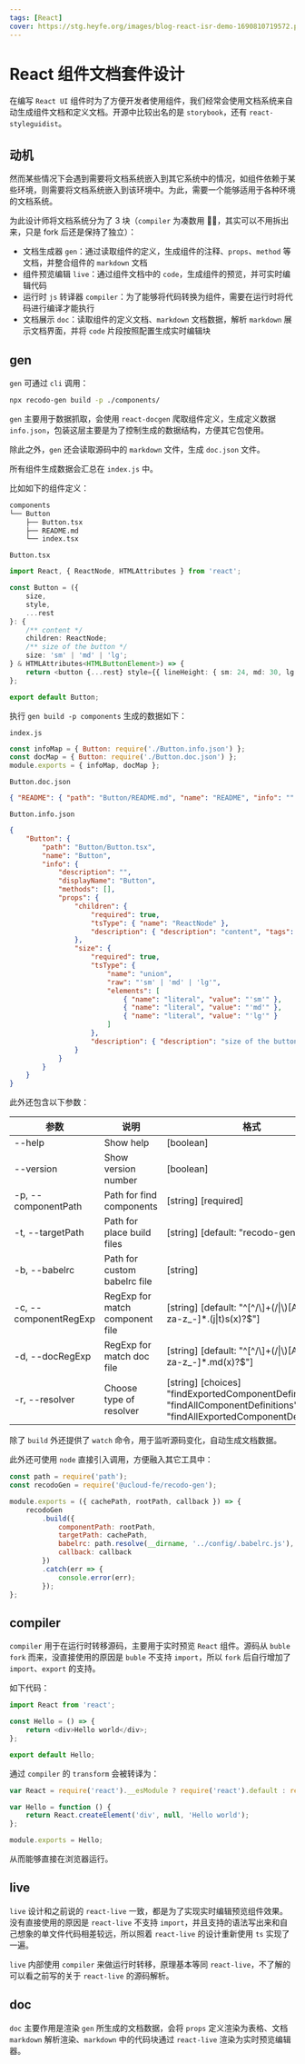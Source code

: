 ```yaml
---
tags: [React]
cover: https://stg.heyfe.org/images/blog-react-isr-demo-1690810719572.png
---
```


# React 组件文档套件设计

在编写 `React UI` 组件时为了方便开发者使用组件，我们经常会使用文档系统来自动生成组件文档和定义文档。开源中比较出名的是 `storybook`，还有 `react-styleguidist`。

## 动机

然而某些情况下会遇到需要将文档系统嵌入到其它系统中的情况，如组件依赖于某些环境，则需要将文档系统嵌入到该环境中。为此，需要一个能够适用于各种环境的文档系统。

为此设计师将文档系统分为了 3 块（`compiler` 为凑数用 🤦‍♂️，其实可以不用拆出来，只是 fork 后还是保持了独立）：

-   文档生成器 `gen`：通过读取组件的定义，生成组件的注释、`props`、`method` 等文档，并整合组件的 `markdown` 文档
-   组件预览编辑 `live`：通过组件文档中的 `code`，生成组件的预览，并可实时编辑代码
-   运行时 `js` 转译器 `compiler`：为了能够将代码转换为组件，需要在运行时将代码进行编译才能执行
-   文档展示 `doc`：读取组件的定义文档、`markdown` 文档数据，解析 `markdown` 展示文档界面，并将 `code` 片段按照配置生成实时编辑块

## gen

`gen` 可通过 `cli` 调用：

```sh
npx recodo-gen build -p ./components/
```

`gen` 主要用于数据抓取，会使用 `react-docgen` 爬取组件定义，生成定义数据 `info.json`，包装这层主要是为了控制生成的数据结构，方便其它包使用。

除此之外，`gen` 还会读取源码中的 `markdown` 文件，生成 `doc.json` 文件。

所有组件生成数据会汇总在 `index.js` 中。

比如如下的组件定义：

```sh
components
└── Button
    ├── Button.tsx
    ├── README.md
    └── index.tsx
```

`Button.tsx`

```ts
import React, { ReactNode, HTMLAttributes } from 'react';

const Button = ({
    size,
    style,
    ...rest
}: {
    /** content */
    children: ReactNode;
    /** size of the button */
    size: 'sm' | 'md' | 'lg';
} & HTMLAttributes<HTMLButtonElement>) => {
    return <button {...rest} style={{ lineHeight: { sm: 24, md: 30, lg: 36 }[size] + 'px', ...style }} />;
};

export default Button;
```

执行 `gen build -p components` 生成的数据如下：

`index.js`

```js
const infoMap = { Button: require('./Button.info.json') };
const docMap = { Button: require('./Button.doc.json') };
module.exports = { infoMap, docMap };
```

`Button.doc.json`

```json
{ "README": { "path": "Button/README.md", "name": "README", "info": "" } }
```

`Button.info.json`

```json
{
    "Button": {
        "path": "Button/Button.tsx",
        "name": "Button",
        "info": {
            "description": "",
            "displayName": "Button",
            "methods": [],
            "props": {
                "children": {
                    "required": true,
                    "tsType": { "name": "ReactNode" },
                    "description": { "description": "content", "tags": [] }
                },
                "size": {
                    "required": true,
                    "tsType": {
                        "name": "union",
                        "raw": "'sm' | 'md' | 'lg'",
                        "elements": [
                            { "name": "literal", "value": "'sm'" },
                            { "name": "literal", "value": "'md'" },
                            { "name": "literal", "value": "'lg'" }
                        ]
                    },
                    "description": { "description": "size of the button", "tags": [] }
                }
            }
        }
    }
}
```

此外还包含以下参数：

| 参数 | 说明 | 格式 |
| --- | --- | --- |
| --help | Show help | [boolean] |
| --version | Show version number | [boolean] |
| -p, --componentPath | Path for find components | [string] [required] |
| -t, --targetPath | Path for place build files | [string] [default: "recodo-gen-output"] |
| -b, --babelrc | Path for custom babelrc file | [string] |
| -c, --componentRegExp | RegExp for match component file | [string] [default: "^[^/\\]+(\/\|\\)[A-Z][a-za-z_-]\*.(j\|t)s(x)?$"] |
| -d, --docRegExp | RegExp for match doc file | [string] [default: "^[^/\\]+(\/\|\\)[A-Z][a-za-z_-]\*.md(x)?$"] |
| -r, --resolver | Choose type of resolver | [string] [choices] "findExportedComponentDefinition", "findAllComponentDefinitions", "findAllExportedComponentDefinitions" |

除了 `build` 外还提供了 `watch` 命令，用于监听源码变化，自动生成文档数据。

此外还可使用 `node` 直接引入调用，方便融入其它工具中：

```js
const path = require('path');
const recodoGen = require('@ucloud-fe/recodo-gen');

module.exports = ({ cachePath, rootPath, callback }) => {
    recodoGen
        .build({
            componentPath: rootPath,
            targetPath: cachePath,
            babelrc: path.resolve(__dirname, '../config/.babelrc.js'),
            callback: callback
        })
        .catch(err => {
            console.error(err);
        });
};
```

## compiler

`compiler` 用于在运行时转移源码，主要用于实时预览 `React` 组件。源码从 `buble fork` 而来，没直接使用的原因是 `buble` 不支持 `import`，所以 `fork` 后自行增加了 `import`、`export` 的支持。

如下代码：

```js
import React from 'react';

const Hello = () => {
    return <div>Hello world</div>;
};

export default Hello;
```

通过 `compiler` 的 `transform` 会被转译为：

```js
var React = require('react').__esModule ? require('react').default : require('react');

var Hello = function () {
    return React.createElement('div', null, 'Hello world');
};

module.exports = Hello;
```

从而能够直接在浏览器运行。

## live

`live` 设计和之前说的 `react-live` 一致，都是为了实现实时编辑预览组件效果。没有直接使用的原因是 `react-live` 不支持 `import`，并且支持的语法写出来和自己想象的单文件代码相差较远，所以照着 `react-live` 的设计重新使用 `ts` 实现了一遍。

`live` 内部使用 `compiler` 来做运行时转移，原理基本等同 `react-live`，不了解的可以看之前写的关于 `react-live` 的源码解析。

## doc

`doc` 主要作用是渲染 `gen` 所生成的文档数据，会将 `props` 定义渲染为表格、文档 `markdown` 解析渲染、`markdown` 中的代码块通过 `react-live` 渲染为实时预览编辑器。
